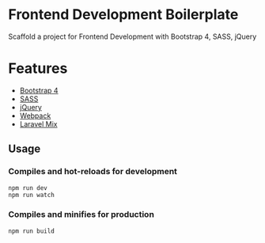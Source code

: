 # Frontend Development Boilerplate
Scaffold a project for Frontend Development with Bootstrap 4, SASS, jQuery

# Features
* [Bootstrap 4](https://getbootstrap.com)
* [SASS](https://sass-lang.com)
* [jQuery](https://jquery.com)
* [Webpack](https://webpack.js.org)
* [Laravel Mix](https://laravel-mix.com)

## Usage

### Compiles and hot-reloads for development
```
npm run dev
npm run watch
```

### Compiles and minifies for production
```
npm run build
```

